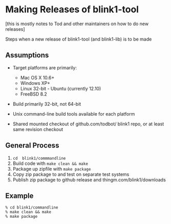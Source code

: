 Making Releases of blink1-tool
==============================

[this is mostly notes to Tod and other maintainers on how to do new releases]

Steps when a new release of blink1-tool (and blink1-lib) is to be made

Assumptions
------------

- Target platforms are primarily:
  - Mac OS X 10.6+
  - Windows XP+
  - Linux 32-bit - Ubuntu (currently 12.10)
  - FreeBSD 8.2

- Build primarily 32-bit, not 64-bit
- Unix command-line build tools available for each platform
- Shared mounted checkout of github.com/todbot/ blink1 repo,
   or at least same revision checkout

General Process
---------------

1. `cd  blink1/commmandline`
2. Build code with `make clean && make`
3. Package up zipfile with `make package`
4. Copy zip package to and test on separate test systems
5. Publish zip package to github release and thingm.com/blink1/downloads


Example
-------
```
% cd blink1/commandline
% make clean && make
% make package
```

